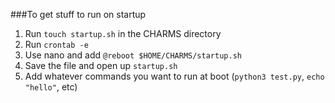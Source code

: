 ###To get stuff to run on startup
1. Run `touch startup.sh` in the CHARMS directory
2. Run `crontab -e`
3. Use nano and add `@reboot $HOME/CHARMS/startup.sh`
4. Save the file and open up `startup.sh`
5. Add whatever commands you want to run at boot (`python3 test.py`, `echo "hello"`, etc)
